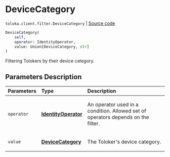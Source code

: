 # DeviceCategory
`toloka.client.filter.DeviceCategory` | [Source code](https://github.com/Toloka/toloka-kit/blob/v1.2.0/src/client/filter.py#L508)

```python
DeviceCategory(
    self,
    operator: IdentityOperator,
    value: Union[DeviceCategory, str]
)
```

Filtering Tolokers by their device category.

## Parameters Description

| Parameters | Type | Description |
| :----------| :----| :-----------|
`operator`|**[IdentityOperator](toloka.client.primitives.operators.IdentityOperator.md)**|<p>An operator used in a condition. Allowed set of operators depends on the filter.</p>
`value`|**[DeviceCategory](toloka.client.filter.DeviceCategory.DeviceCategory.md)**|<p>The Toloker&#x27;s device category.</p>
